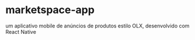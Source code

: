# marketspace-app
um aplicativo mobile de anúncios de produtos estilo OLX, desenvolvido com React Native
